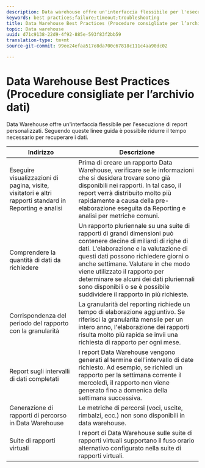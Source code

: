 ```yaml
---
description: Data warehouse offre un'interfaccia flessibile per l'esecuzione di report personalizzati. Seguendo queste linee guida è possibile ridurre il tempo necessario per recuperare i dati.
keywords: best practices;failure;timeout;troubleshooting
title: Data Warehouse Best Practices (Procedure consigliate per l’archivio dati)
topic: Data warehouse
uuid: d71c9138-22d9-4f92-885e-593f83f2bb59
translation-type: tm+mt
source-git-commit: 99ee24efaa517e8da700c67818c111c4aa90dc02

---
```



# Data Warehouse Best Practices (Procedure consigliate per l’archivio dati)

Data Warehouse offre un&#39;interfaccia flessibile per l&#39;esecuzione di report personalizzati. Seguendo queste linee guida è possibile ridurre il tempo necessario per recuperare i dati.



| Indirizzo | Descrizione |
|--- |--- |
| Eseguire visualizzazioni di pagina, visite, visitatori e altri rapporti standard in Reporting e analisi | Prima di creare un rapporto Data Warehouse, verificare se le informazioni che si desidera trovare sono già disponibili nei rapporti. In tal caso, il report verrà distribuito molto più rapidamente a causa della pre-elaborazione eseguita da Reporting e analisi per metriche comuni. |
| Comprendere la quantità di dati da richiedere | Un rapporto pluriennale su una suite di rapporti di grandi dimensioni può contenere decine di miliardi di righe di dati. L&#39;elaborazione e la valutazione di questi dati possono richiedere giorni o anche settimane. Valutare in che modo viene utilizzato il rapporto per determinare se alcuni dei dati pluriennali sono disponibili o se è possibile suddividere il rapporto in più richieste. |
| Corrispondenza del periodo del rapporto con la granularità | La granularità del reporting richiede un tempo di elaborazione aggiuntivo. Se riferisci la granularità mensile per un intero anno, l&#39;elaborazione dei rapporti risulta molto più rapida se invii una richiesta di rapporto per ogni mese. |
| Report sugli intervalli di dati completati | I report Data Warehouse vengono generati al termine dell&#39;intervallo di date richiesto. Ad esempio, se richiedi un rapporto per la settimana corrente il mercoledì, il rapporto non viene generato fino a domenica della settimana successiva. |
| Generazione di rapporti di percorso in Data Warehouse | Le metriche di percorsi (voci, uscite, rimbalzi, ecc.) non sono disponibili in data warehouse. |
| Suite di rapporti virtuali | I report di Data Warehouse sulle suite di rapporti virtuali supportano il fuso orario alternativo configurato nella suite di rapporti virtuali. |
